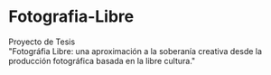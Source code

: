 # Fotografia-Libre
Proyecto de Tesis
<br>
"Fotográfia Libre:
una aproximación a la soberanía creativa desde la producción fotográfica basada en la libre cultura."
